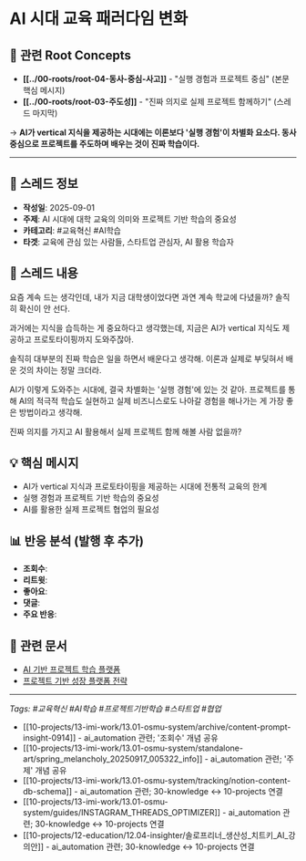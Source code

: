 # AI 시대 교육 패러다임 변화

## 🌳 관련 Root Concepts

- **[[../00-roots/root-04-동사-중심-사고]]** - "실행 경험과 프로젝트 중심" (본문 핵심 메시지)
- **[[../00-roots/root-03-주도성]]** - "진짜 의지로 실제 프로젝트 함께하기" (스레드 마지막)

→ **AI가 vertical 지식을 제공하는 시대에는 이론보다 '실행 경험'이 차별화 요소다. 동사 중심으로 프로젝트를 주도하며 배우는 것이 진짜 학습이다.**

---

## 📝 스레드 정보
- **작성일**: 2025-09-01
- **주제**: AI 시대에 대학 교육의 의미와 프로젝트 기반 학습의 중요성
- **카테고리**: #교육혁신 #AI학습
- **타겟**: 교육에 관심 있는 사람들, 스타트업 관심자, AI 활용 학습자

## 🧵 스레드 내용

요즘 계속 드는 생각인데, 내가 지금 대학생이었다면 과연 계속 학교에 다녔을까? 솔직히 확신이 안 선다.

과거에는 지식을 습득하는 게 중요하다고 생각했는데, 지금은 AI가 vertical 지식도 제공하고 프로토타이핑까지 도와주잖아.

솔직히 대부분의 진짜 학습은 일을 하면서 배운다고 생각해. 이론과 실제로 부딪혀서 배운 것의 차이는 정말 크더라.

AI가 이렇게 도와주는 시대에, 결국 차별화는 '실행 경험'에 있는 것 같아. 프로젝트를 통해 AI의 적극적 학습도 실현하고 실제 비즈니스로도 나아갈 경험을 해나가는 게 가장 좋은 방법이라고 생각해.

진짜 의지를 가지고 AI 활용해서 실제 프로젝트 함께 해볼 사람 없을까?

## 💡 핵심 메시지
- AI가 vertical 지식과 프로토타이핑을 제공하는 시대에 전통적 교육의 한계
- 실행 경험과 프로젝트 기반 학습의 중요성
- AI를 활용한 실제 프로젝트 협업의 필요성

## 📊 반응 분석 (발행 후 추가)
- **조회수**: 
- **리트윗**: 
- **좋아요**: 
- **댓글**: 
- **주요 반응**: 

## 🔗 관련 문서
- [AI 기반 프로젝트 학습 플랫폼](../business-ideas/ai-project-learning-platform.md)
- [프로젝트 기반 성장 플랫폼 전략](../business-ideas/process-economy-project-platform.md)

---
*Tags: #교육혁신 #AI학습 #프로젝트기반학습 #스타트업 #협업*

- [[10-projects/13-imi-work/13.01-osmu-system/archive/content-prompt-insight-0914]] - ai_automation 관련; '조회수' 개념 공유
- [[10-projects/13-imi-work/13.01-osmu-system/standalone-art/spring_melancholy_20250917_005322_info]] - ai_automation 관련; '주제' 개념 공유
- [[10-projects/13-imi-work/13.01-osmu-system/tracking/notion-content-db-schema]] - ai_automation 관련; 30-knowledge ↔ 10-projects 연결
- [[10-projects/13-imi-work/13.01-osmu-system/guides/INSTAGRAM_THREADS_OPTIMIZER]] - ai_automation 관련; 30-knowledge ↔ 10-projects 연결
- [[10-projects/12-education/12.04-insighter/솔로프리너_생산성_치트키_AI_강의안]] - ai_automation 관련; 30-knowledge ↔ 10-projects 연결
